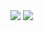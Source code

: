 <img src="https://visitor-badge.glitch.me/badge?page_id=ThijmenV">
<img src="https://github-readme-stats.vercel.app/api?username=ThijmenV&count_private=true&show_icons=true&theme=radical">
